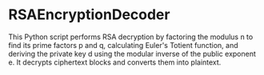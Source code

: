 # RSAEncryptionDecoder
This Python script performs RSA decryption by factoring the modulus n to find its prime factors p and q, calculating Euler's Totient function, and deriving the private key d using the modular inverse of the public exponent e. It decrypts ciphertext blocks and converts them into plaintext.
